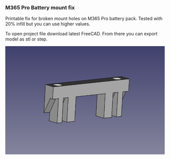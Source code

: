 ### M365 Pro Battery mount fix 
Printable fix for broken mount holes on M365 Pro battery pack. Tested with 20% infill but you can use higher values.

To open project file download latest FreeCAD. From there you can export model as stl or step.

![Pic](/pic.png)
